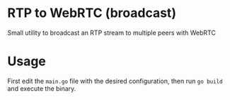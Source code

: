 # RTP to WebRTC (broadcast)

Small utility to broadcast an RTP stream to multiple peers with WebRTC

# Usage

First edit the `main.go` file with the desired configuration, then run `go build` and execute the binary.
